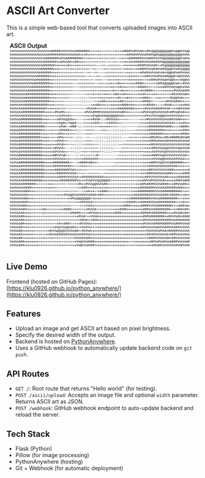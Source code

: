 # ASCII Art Converter

This is a simple web-based tool that converts uploaded images into ASCII art.

![Screenshot of the app](screenshot/ascii.png)

## Live Demo

Frontend (hosted on GitHub Pages):  
[https://klu0926.github.io/python_anywhere/](https://klu0926.github.io/python_anywhere/)

## Features

- Upload an image and get ASCII art based on pixel brightness.
- Specify the desired width of the output.
- Backend is hosted on [PythonAnywhere](https://www.pythonanywhere.com).
- Uses a GitHub webhook to automatically update backend code on `git push`.

## API Routes

- `GET /`: Root route that returns "Hello world" (for testing).
- `POST /ascii/upload`: Accepts an image file and optional `width` parameter. Returns ASCII art as JSON.
- `POST /webhook`: GitHub webhook endpoint to auto-update backend and reload the server.

## Tech Stack

- Flask (Python)
- Pillow (for image processing)
- PythonAnywhere (hosting)
- Git + Webhook (for automatic deployment)
